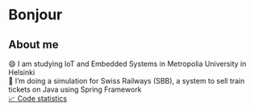 <h1>Bonjour</h1>

<h2>About  me</h2>

😄  I am studying IoT and Embedded Systems in Metropolia University in Helsinki<br>
🔭  I’m doing a simulation for Swiss Railways (SBB), a system to sell train tickets on Java using Spring Framework <br>
[:chart_with_upwards_trend: Code statistics](https://codestats.net/users/kateridzhe)


